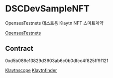 # DSCDevSampleNFT
OpenseaTestnets 테스트용 Klaytn NFT 스마트계약

[OpenseaTestnets](https://testnets.opensea.io/collection/dscdevsamplenft)

## Contract
0xd5b086e13829d3603ab6c0b0dfcc4f825ff9f121

[Klaytnscope](https://baobab.scope.klaytn.com/account/0xd5b086e13829d3603ab6c0b0dfcc4f825ff9f121?tabId=txList) [Klaytnfinder](https://baobab.klaytnfinder.io/account/0xd5b086e13829d3603ab6c0b0dfcc4f825ff9f121)